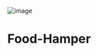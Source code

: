 ![image](https://github.com/user-attachments/assets/bbbe550c-0107-487f-bdea-9ec452f8940f)

# Food-Hamper
